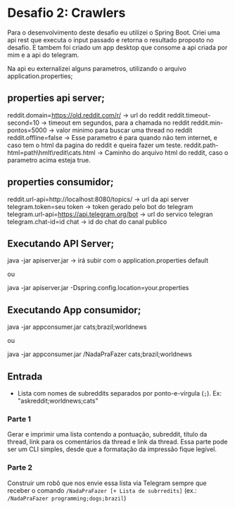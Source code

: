 # Desafio 2: Crawlers

Para o desenvolvimento deste desafio eu utilizei o Spring Boot.
Criei uma api rest que executa o input passado e retorna o resultado proposto no desafio.
E tambem foi criado um app desktop que consome a api criada por mim e a api do telegram.

Na api eu externalizei alguns parametros, utilizando o arquivo application.properties;

## properties api server;
reddit.domain=https://old.reddit.com/r/ -> url do reddit
reddit.timeout-second=10 -> timeout em segundos, para a chamada no reddit
reddit.min-pontos=5000 -> valor minimo para buscar uma thread no reddit
reddit.offline=false -> Esse parametro é para quando não tem internet, e caso tem o html da pagina do reddit e queira fazer um teste.
reddit.path-html=path\\hmlt\\redit\\cats.html -> Caminho do arquivo html do reddit, caso o parametro acima esteja true.

## properties consumidor;
reddit.url-api=http://localhost:8080/topics/  -> url da api server
telegram.token=seu token                      -> token gerado pelo bot do telegram
telegram.url-api=https://api.telegram.org/bot -> url do servico  telegran
telegram.chat-id=id chat					  -> id do chat do canal publico


## Executando API Server;

java -jar apiserver.jar -> irá subir com o application.properties default

ou 

java -jar apiserver.jar -Dspring.config.location=your.properties


## Executando App consumidor;

java -jar appconsumer.jar cats;brazil;worldnews

ou 

java -jar appconsumer.jar /NadaPraFazer cats;brazil;worldnews

## Entrada
- Lista com nomes de subreddits separados por ponto-e-vírgula (`;`). Ex: "askreddit;worldnews;cats"

### Parte 1
Gerar e imprimir uma lista contendo a pontuação, subreddit, título da thread, link para os comentários da thread e link da thread.
Essa parte pode ser um CLI simples, desde que a formatação da impressão fique legível.

### Parte 2
Construir um robô que nos envie essa lista via Telegram sempre que receber o comando `/NadaPraFazer [+ Lista de subrredits]` (ex.: `/NadaPraFazer programming;dogs;brazil`)
